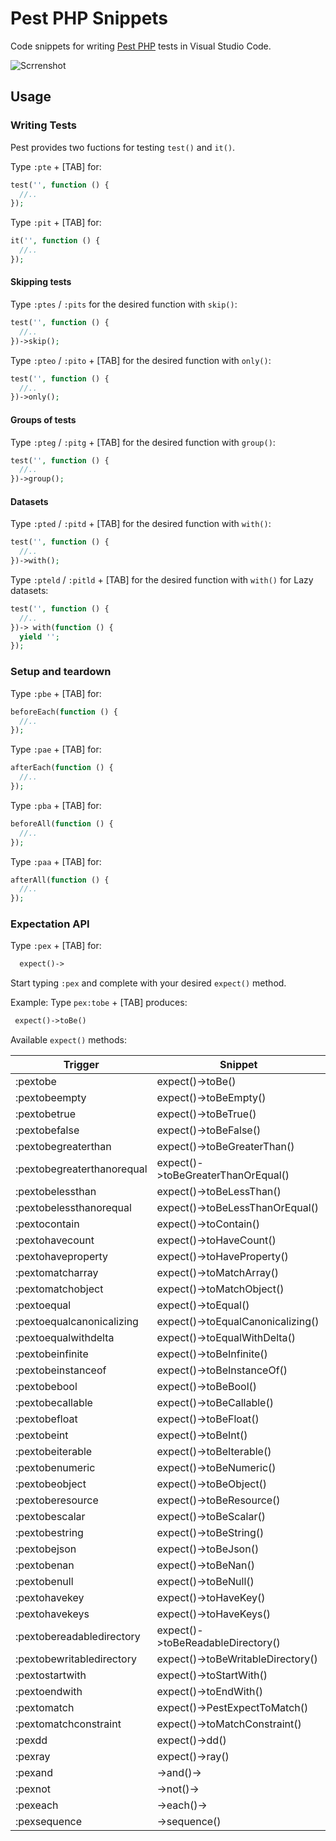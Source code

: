 # Pest PHP Snippets

Code snippets for writing [Pest PHP](https://pestphp.com/) tests in Visual Studio Code.

![Scrrenshot](https://github.com/dansysanalyst/dansysanalyst/pest-snippets/raw/master/images/screenshot.gif)


## Usage

### Writing Tests

Pest provides two fuctions for testing `test()` and `it()`.

Type `:pte` + [TAB] for:

```php
test('', function () {
  //..
});
```

Type `:pit` + [TAB] for:

```php
it('', function () {
  //..
});
```

#### Skipping tests

Type `:ptes` / `:pits` for the desired function with `skip()`:

```php
test('', function () {
  //..
})->skip();
```

Type `:pteo` / `:pito` + [TAB] for the desired function with `only()`:

```php
test('', function () {
  //..
})->only();
```

#### Groups of tests

Type `:pteg` / `:pitg`  + [TAB] for the desired function with `group()`:

```php
test('', function () {
  //..
})->group();
```

#### Datasets

Type `:pted` / `:pitd`  + [TAB] for the desired function with `with()`:

```php
test('', function () {
  //..
})->with();
```

Type `:pteld` / `:pitld` + [TAB] for the desired function with `with()` for Lazy datasets:

```php
test('', function () {
  //..
})-> with(function () {
  yield '';
});
```

### Setup and teardown

Type `:pbe` + [TAB] for:

```php
beforeEach(function () {
  //..
});
```

Type `:pae` + [TAB] for:

```php
afterEach(function () {
  //..
});
```

Type `:pba` + [TAB] for:

```php
beforeAll(function () {
  //..
});
```

Type `:paa` + [TAB] for:

```php
afterAll(function () {
  //..
});
```

### Expectation API

Type `:pex` + [TAB] for:

```php
  expect()->
```

Start typing  `:pex` and complete with your desired `expect()` method.


Example: Type `pex:tobe` + [TAB] produces:

```php
 expect()->toBe()
```

Available `expect()` methods:

| Trigger  | Snippet          |
| -------- | ---------------- |
| :pextobe | expect()->toBe() |
| :pextobeempty | expect()->toBeEmpty() |
| :pextobetrue | expect()->toBeTrue() |
| :pextobefalse | expect()->toBeFalse() |
| :pextobegreaterthan | expect()->toBeGreaterThan() |
| :pextobegreaterthanorequal | expect()->toBeGreaterThanOrEqual() |
| :pextobelessthan | expect()->toBeLessThan() |
| :pextobelessthanorequal | expect()->toBeLessThanOrEqual() |
| :pextocontain | expect()->toContain() |
| :pextohavecount | expect()->toHaveCount() |
| :pextohaveproperty | expect()->toHaveProperty() |
| :pextomatcharray | expect()->toMatchArray() |
| :pextomatchobject | expect()->toMatchObject() |
| :pextoequal | expect()->toEqual() |
| :pextoequalcanonicalizing | expect()->toEqualCanonicalizing() |
| :pextoequalwithdelta | expect()->toEqualWithDelta() |
| :pextobeinfinite | expect()->toBeInfinite() |
| :pextobeinstanceof | expect()->toBeInstanceOf() |
| :pextobebool | expect()->toBeBool() |
| :pextobecallable | expect()->toBeCallable() |
| :pextobefloat | expect()->toBeFloat() |
| :pextobeint | expect()->toBeInt() |
| :pextobeiterable | expect()->toBeIterable() |
| :pextobenumeric | expect()->toBeNumeric() |
| :pextobeobject | expect()->toBeObject() |
| :pextoberesource | expect()->toBeResource() |
| :pextobescalar | expect()->toBeScalar() |
| :pextobestring | expect()->toBeString() |
| :pextobejson | expect()->toBeJson() |
| :pextobenan | expect()->toBeNan() |
| :pextobenull | expect()->toBeNull() |
| :pextohavekey | expect()->toHaveKey() |
| :pextohavekeys | expect()->toHaveKeys() |
| :pextobereadabledirectory | expect()->toBeReadableDirectory() |
| :pextobewritabledirectory | expect()->toBeWritableDirectory() |
| :pextostartwith | expect()->toStartWith() |
| :pextoendwith | expect()->toEndWith() |
| :pextomatch | expect()->PestExpectToMatch() |
| :pextomatchconstraint | expect()->toMatchConstraint() |
| :pexdd | expect()->dd() |
| :pexray | expect()->ray()|
| :pexand | ->and()-> |
| :pexnot | ->not()-> |
| :pexeach | ->each()-> |
| :pexsequence | ->sequence() |